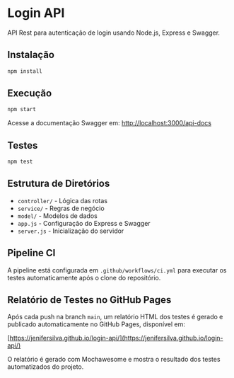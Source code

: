 # Login API

API Rest para autenticação de login usando Node.js, Express e Swagger.

## Instalação

```bash
npm install
```

## Execução

```bash
npm start
```

Acesse a documentação Swagger em: [http://localhost:3000/api-docs](http://localhost:3000/api-docs)

## Testes

```bash
npm test
```

## Estrutura de Diretórios

- `controller/` - Lógica das rotas
- `service/` - Regras de negócio
- `model/` - Modelos de dados
- `app.js` - Configuração do Express e Swagger
- `server.js` - Inicialização do servidor

## Pipeline CI

A pipeline está configurada em `.github/workflows/ci.yml` para executar os testes automaticamente após o clone do repositório.

## Relatório de Testes no GitHub Pages

Após cada push na branch `main`, um relatório HTML dos testes é gerado e publicado automaticamente no GitHub Pages, disponível em:

[https://jenifersilva.github.io/login-api/](https://jenifersilva.github.io/login-api/)

O relatório é gerado com Mochawesome e mostra o resultado dos testes automatizados do projeto.
